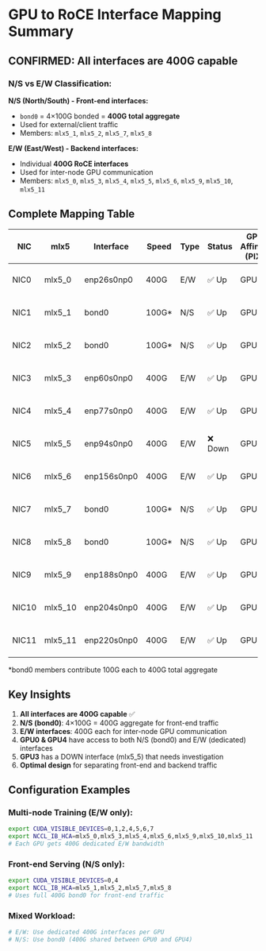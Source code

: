 # GPU to RoCE Interface Mapping Summary

## CONFIRMED: All interfaces are 400G capable

### N/S vs E/W Classification:

**N/S (North/South) - Front-end interfaces:**
- `bond0` = 4×100G bonded = **400G total aggregate**
- Used for external/client traffic  
- Members: `mlx5_1`, `mlx5_2`, `mlx5_7`, `mlx5_8`

**E/W (East/West) - Backend interfaces:**
- Individual **400G RoCE interfaces**
- Used for inter-node GPU communication
- Members: `mlx5_0`, `mlx5_3`, `mlx5_4`, `mlx5_5`, `mlx5_6`, `mlx5_9`, `mlx5_10`, `mlx5_11`

## Complete Mapping Table

| NIC   | mlx5    | Interface      | Speed | Type | Status | GPU Affinity (PIX) | Purpose           |
|-------|---------|----------------|-------|------|--------|-------------------|-------------------|
| NIC0  | mlx5_0  | enp26s0np0     | 400G  | E/W  | ✅ Up   | GPU0              | Inter-node RDMA   |
| NIC1  | mlx5_1  | bond0          | 100G* | N/S  | ✅ Up   | GPU0              | Front-end (bonded)|
| NIC2  | mlx5_2  | bond0          | 100G* | N/S  | ✅ Up   | GPU0              | Front-end (bonded)|
| NIC3  | mlx5_3  | enp60s0np0     | 400G  | E/W  | ✅ Up   | GPU1              | Inter-node RDMA   |
| NIC4  | mlx5_4  | enp77s0np0     | 400G  | E/W  | ✅ Up   | GPU2              | Inter-node RDMA   |
| NIC5  | mlx5_5  | enp94s0np0     | 400G  | E/W  | ❌ Down | GPU3              | Inter-node RDMA   |
| NIC6  | mlx5_6  | enp156s0np0    | 400G  | E/W  | ✅ Up   | GPU4              | Inter-node RDMA   |
| NIC7  | mlx5_7  | bond0          | 100G* | N/S  | ✅ Up   | GPU4              | Front-end (bonded)|
| NIC8  | mlx5_8  | bond0          | 100G* | N/S  | ✅ Up   | GPU4              | Front-end (bonded)|
| NIC9  | mlx5_9  | enp188s0np0    | 400G  | E/W  | ✅ Up   | GPU5              | Inter-node RDMA   |
| NIC10 | mlx5_10 | enp204s0np0    | 400G  | E/W  | ✅ Up   | GPU6              | Inter-node RDMA   |
| NIC11 | mlx5_11 | enp220s0np0    | 400G  | E/W  | ✅ Up   | GPU7              | Inter-node RDMA   |

*bond0 members contribute 100G each to 400G total aggregate

## Key Insights

1. **All interfaces are 400G capable** ✅
2. **N/S (bond0)**: 4×100G = 400G aggregate for front-end traffic
3. **E/W interfaces**: 400G each for inter-node GPU communication  
4. **GPU0 & GPU4** have access to both N/S (bond0) and E/W (dedicated) interfaces
5. **GPU3** has a DOWN interface (mlx5_5) that needs investigation
6. **Optimal design** for separating front-end and backend traffic

## Configuration Examples

### Multi-node Training (E/W only):
```bash
export CUDA_VISIBLE_DEVICES=0,1,2,4,5,6,7
export NCCL_IB_HCA=mlx5_0,mlx5_3,mlx5_4,mlx5_6,mlx5_9,mlx5_10,mlx5_11
# Each GPU gets 400G dedicated E/W bandwidth
```

### Front-end Serving (N/S only):
```bash  
export CUDA_VISIBLE_DEVICES=0,4
export NCCL_IB_HCA=mlx5_1,mlx5_2,mlx5_7,mlx5_8
# Uses full 400G bond0 for front-end traffic
```

### Mixed Workload:
```bash
# E/W: Use dedicated 400G interfaces per GPU
# N/S: Use bond0 (400G shared between GPU0 and GPU4)
```